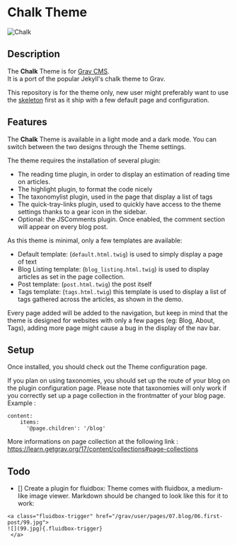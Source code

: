# Chalk Theme


![Chalk](screenshot.jpg)

## Description
The **Chalk** Theme is for [Grav CMS](http://github.com/getgrav/grav).  
It is a port of the popular Jekyll's chalk theme to Grav.

This repository is for the theme only, new user might preferably want to use the [skeleton](https://github.com/paulmassen/grav-skeleton-chalk) first as it ship with a few default page and configuration.

## Features
The **Chalk** Theme is available in a light mode and a dark mode. You can switch between the two designs through the Theme settings.

The theme requires the installation of several plugin:
- The reading time plugin, in order to display an estimation of reading time on articles.
- The highlight plugin, to format the code nicely
- The taxonomylist plugin, used in the page that display a list of tags
- The quick-tray-links plugin, used to quickly have access to the theme settings thanks to a gear icon in the sidebar.
- Optional: the JSComments plugin. Once enabled, the comment section will appear on every blog post.

As this theme is minimal, only a few templates are available:
- Default template: (`default.html.twig`) is used to simply display a page of text
- Blog Listing template: (`blog_listing.html.twig`) is used to display articles as set in the page collection.
- Post template: (`post.html.twig`) the post itself
- Tags template: (`tags.html.twig`) this template is used to display a list of tags gathered across the articles, as shown in the demo.

Every page added will be added to the navigation, but keep in mind that the theme is designed for websites with only a few pages (eg: Blog, About, Tags), adding more page might cause a bug in the display of the nav bar.

## Setup
Once installed, you should check out the Theme configuration page.

If you plan on using taxonomies, you should set up the route of your blog on the plugin configuration page.
Please note that taxonomies will only work if you correctly set up a page collection in the frontmatter of your blog page.
Example :
```
content:
    items:
      '@page.children': '/blog'
```
More informations on page collection at the following link : https://learn.getgrav.org/17/content/collections#page-collections

## Todo

- [] Create a plugin for fluidbox: Theme comes with fluidbox, a medium-like image viewer. Markdown should be changed to look like this for it to work:
```
<a class="fluidbox-trigger" href="/grav/user/pages/07.blog/06.first-post/99.jpg">
![](99.jpg){.fluidbox-trigger}
 </a>
```
 